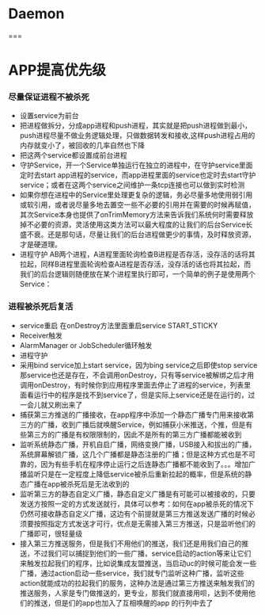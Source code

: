# Daemon
===  
# APP提高优先级

### 尽量保证进程不被杀死
* 设置service为前台
* 把进程做拆分，分成app进程和push进程，其实就是把push进程做到最小，push进程尽量不做业务逻辑处理，只做数据转发和接收,这样push进程占用的内存就变小了，被回收的几率自然也下降
* 把这两个service都设置成前台进程
* 守护Service，开一个Service单独运行在独立的进程中，在守护service里面定时去start app进程的service，而app进程里面的service也定时去start守护service；或者在这两个service之间维护一条tcp连接也可以做到实时检测
* 如果你想在进程中的Service里处理更复杂的逻辑，务必尽量多地使用弱引用或软引用，或者说尽量多地去置空一些不必要的引用并在需要的时候再赋值，其次Service本身也提供了onTrimMemory方法来告诉我们系统何时需要释放掉不必要的资源，灵活使用这类方法可以最大程度的让我们的后台Service长盛不衰。还是那句话，尽量让我们的后台进程做更少的事情，及时释放资源，才是硬道理。
* 进程守护 AB两个进程，A进程里面轮询检查B进程是否存活，没存活的话将其拉起，同样B进程里面轮询检查A进程是否存活，没存活的话也将其拉起，而我们的后台逻辑则随便放在某个进程里执行即可，一个简单的例子是使用两个Service：


### 进程被杀死后复活
* service重启 在onDestroy方法里面重启service  START_STICKY
* Receiver触发
* AlarmManager or JobScheduler循环触发
* 进程守护
* 采用bind service加上start service，因为bing service之后即使stop service那service也还是存在，不会调用onDestroy，只有等service被解绑之后才用调用onDestroy，有时候你到应用程序里面去停止了进程的service，列表里面看运行中的程序是找不到service了，但是实际上service还是在运行的，过一会儿就又刷出来了
* 捕获第三方推送的广播接收，在app程序中添加一个静态广播专门用来接收第三方的广播，收到广播后就唤醒Service，例如捕获小米推送，个推，但是有些第三方的广播是有权限限制的，因此不是所有的第三方广播都能被收到
* 监听系统静态广播，开机自启广播，网络变换广播，USB接入和拔出的广播，系统屏幕解锁广播，这几个广播都是静态注册的广播；但是这种方式也是不可靠的，因为有些手机在程序停止运行之后连静态广播都不能收到了。。。增加广播监听只是在一定程度上降低service被杀后重新拉起的概率，但是系统的静态广播在app被杀死后是无法收到的
*  监听第三方的静态自定义广播，静态自定义广播是有可能可以被接收的，只要发送方按照一定的方式发送就行，具体可以参考：如何在app被杀死的情况下仍然可接收静态自定义广播，这边有个前提就是第三方推送发送广播的时候必须要按照指定方式发送才可行，优点是无需接入第三方推送，只是监听他们的广播即可，很轻量级
* 接入第三方推送服务，但是我们不用他们的推送，我们还是用我们自己的推送，不过我们可以捕捉到他们的一些广播，service启动的action等来让它们来触发拉起我们的程序，比如说集成友盟推送，当启动uc的时候可能会发一些广播，通过action启动一些service，我们就专门监听这种广播，监听这些action就能成功的拉起我们的服务，这种办法是通过第三方推送来触发我们的推送服务，人家是专门做推送的，更专业，那我们就直接用呗，达到不使用他们的推送，但是们的app也加入了互相唤醒的app 的行列中去了
